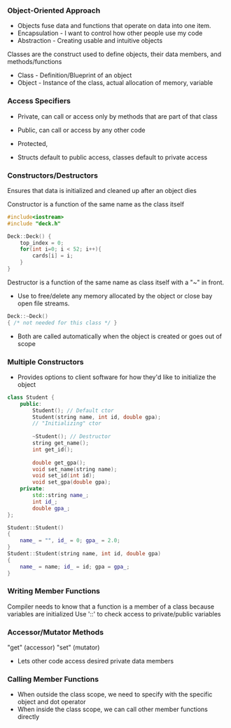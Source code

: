 ### Object-Oriented Approach
- Objects fuse data and functions that operate on data into one item.
- Encapsulation - I want to control how other people use my code
- Abstraction - Creating usable and intuitive objects


Classes are the construct used to define objects, their data members, and methods/functions

- Class - Definition/Blueprint of an object
- Object - Instance of the class, actual allocation of memory, variable

### Access Specifiers
- Private, can call or access only by methods that are part of that class
- Public, can call or access by any other code
- Protected, 

- Structs default to public access, classes default to private access

### Constructors/Destructors
Ensures that data is initialized and cleaned up after an object dies

Constructor is a function of the same name as the class itself
```c++
#include<iostream>
#include "deck.h"

Deck::Deck() {
	top_index = 0;
	for(int i=0; i < 52; i++){
		cards[i] = i;
	}
}
```
Destructor is a function of the same name as class itself with a "~" in front.
- Use to free/delete any memory allocated by the object or close bay open file streams.
```c++
Deck::~Deck()
{ /* not needed for this class */ }
```
- Both are called automatically when the object is created or goes out of scope

### Multiple Constructors
- Provides options to client software for how they'd like to initialize the object
```c++
class Student {
	public:
		Student(); // Default ctor
		Student(string name, int id, double gpa);
		// "Initializing" ctor
		
		~Student(); // Destructor
		string get_name();
		int get_id();
	
		double get_gpa();
		void set_name(string name);
		void set_id(int id);
		void set_gpa(double gpa);
	private:
		std::string name_;
		int id_;
		double gpa_;
};

Student::Student()
{
	name_ = "", id_ = 0; gpa_ = 2.0;
}
Student::Student(string name, int id, double gpa)
{
	name_ = name; id_ = id; gpa = gpa_;
}
```

### Writing Member Functions
Compiler needs to know that a function is a member of a class because variables are initialized
Use '::' to check access to private/public variables

### Accessor/Mutator Methods
"get" (accessor)
"set" (mutator)
- Lets other code access desired private data members

### Calling Member Functions
- When outside the class scope, we need to specify with the specific object and dot operator
- When inside the class scope, we can call other member functions directly






